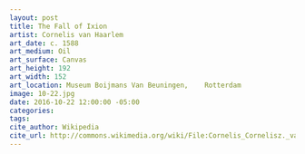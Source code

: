 ```yaml
---
layout: post
title: The Fall of Ixion
artist: Cornelis van Haarlem
art_date: c. 1588
art_medium: Oil
art_surface: Canvas
art_height: 192
art_width: 152
art_location: Museum Boijmans Van Beuningen,	Rotterdam
image: 10-22.jpg
date: 2016-10-22 12:00:00 -05:00
categories:
tags:
cite_author: Wikipedia
cite_url: http://commons.wikimedia.org/wiki/File:Cornelis_Cornelisz._van_Haarlem_-_The_Fall_of_Ixion_-_Google_Art_Project.jpg
---
```

